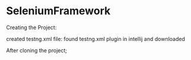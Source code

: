# SeleniumFramework


Creating the Project:

created testng.xml file:
found testng.xml plugin in intellij and downloaded


After cloning the project; 